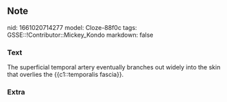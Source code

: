 ## Note
nid: 1661020714277
model: Cloze-88f0c
tags: GSSE::!Contributor::Mickey_Kondo
markdown: false

### Text
The superficial temporal artery eventually branches out widely into the skin that overlies the {{c1::temporalis fascia}}.

### Extra

